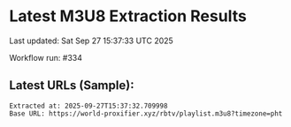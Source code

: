 # Latest M3U8 Extraction Results

Last updated: Sat Sep 27 15:37:33 UTC 2025

Workflow run: #334

## Latest URLs (Sample):
```
Extracted at: 2025-09-27T15:37:32.709998
Base URL: https://world-proxifier.xyz/rbtv/playlist.m3u8?timezone=pht

```
